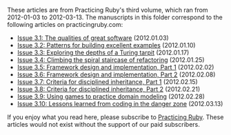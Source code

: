 These articles are from Practicing Ruby's third volume, which ran from
2012-01-03 to 2012-03-13. The manuscripts in this folder correspond to the
following articles on practicingruby.com:

* [Issue 3.1: The qualities of great software](https://practicingruby.com/articles/shared/hhgcloeuoega) (2012.01.03)
* [Issue 3.2: Patterns for building excellent examples](https://practicingruby.com/articles/shared/wfsyjrkiwidq) (2012.01.10)
* [Issue 3.3: Exploring the depths of a Turing tarpit](https://practicingruby.com/articles/shared/bwgflabwncjv) (2012.01.17)
* [Issue 3.4: Climbing the spiral staircase of refactoring](https://practicingruby.com/articles/shared/ndejcopauhne) (2012.01.25)
* [Issue 3.5: Framework design and implementation, Part 1](https://practicingruby.com/articles/shared/rtzdzdwwzfxm) (2012.02.02)
* [Issue 3.6: Framework design and implementation, Part 2](https://practicingruby.com/articles/shared/exckjeiytsaw) (2012.02.08)
* [Issue 3.7: Criteria for disciplined inheritance, Part 1](https://practicingruby.com/articles/shared/uvgdkprzmoqf) (2012.02.15)
* [Issue 3.8: Criteria for disciplined inheritance, Part 2](https://practicingruby.com/articles/shared/lxgettcjiggh) (2012.02.21)
* [Issue 3.9: Using games to practice domain modeling](https://practicingruby.com/articles/shared/ihlfxtwgquny) (2012.02.28)
* [Issue 3.10: Lessons learned from coding in the danger zone](https://practicingruby.com/articles/shared/lwvegkvhalqr) (2012.03.13)

If you enjoy what you read here, please subscribe to [Practicing Ruby](http://practicingruby.com). These articles would not exist without the support of our paid subscribers.
